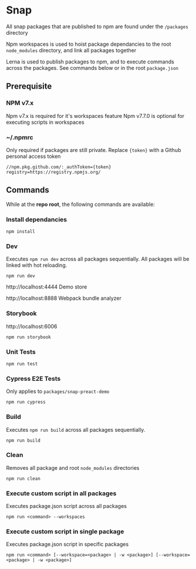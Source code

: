 # Snap

All snap packages that are published to npm are found under the `/packages` directory

Npm workspaces is used to hoist package dependancies to the root `node_modules` directory, and link all packages together

Lerna is used to publish packages to npm, and to execute commands across the packages. See commands below or in the root `package.json`

## Prerequisite
### NPM v7.x
Npm v7.x is required for it's workspaces feature
Npm v7.7.0 is optional for executing scripts in workspaces
### ~/.npmrc
Only required if packages are still private. Replace `{token}` with a Github personal access token
```
//npm.pkg.github.com/:_authToken={token}
registry=https://registry.npmjs.org/
```

## Commands
While at the <b>repo root</b>, the following commands are available:
### Install dependancies
```
npm install
```
### Dev
Executes `npm run dev` across all packages sequentially. All packages will be linked with hot reloading.
```
npm run dev
```
http://localhost:4444 Demo store

http://localhost:8888 Webpack bundle analyzer

### Storybook
http://localhost:6006
```
npm run storybook
```
### Unit Tests
```
npm run test
```
### Cypress E2E Tests
Only applies to `packages/snap-preact-demo`
```
npm run cypress
```
### Build
Executes `npm run build` across all packages sequentially. 
```
npm run build
```
### Clean
Removes all package and root `node_modules` directories
```
npm run clean
```
### Execute custom script in all packages
Executes package.json script across all packages
```
npm run <command> --workspaces
```

### Execute custom script in single package
Executes package.json script in specific packages
```
npm run <command> [--workspace=<package> | -w <package>] [--workspace=<package> | -w <package>]
```